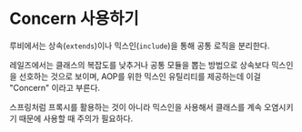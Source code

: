 # Concern 사용하기

루비에서는 상속\(`extends`\)이나 믹스인\(`include`\)을 통해 공통 로직을 분리한다.

레일즈에서는 클래스의 복잡도를 낮추거나 공통 모듈을 뽑는 방법으로 상속보다 믹스인을 선호하는 것으로 보이며, AOP를 위한 믹스인 유틸리티를 제공하는데 이걸 "Concern" 이라고 부른다.

스프링처럼 프록시를 활용하는 것이 아니라 믹스인을 사용해서 클래스를 계속 오염시키기 때문에 사용할 때 주의가 필요하다.

